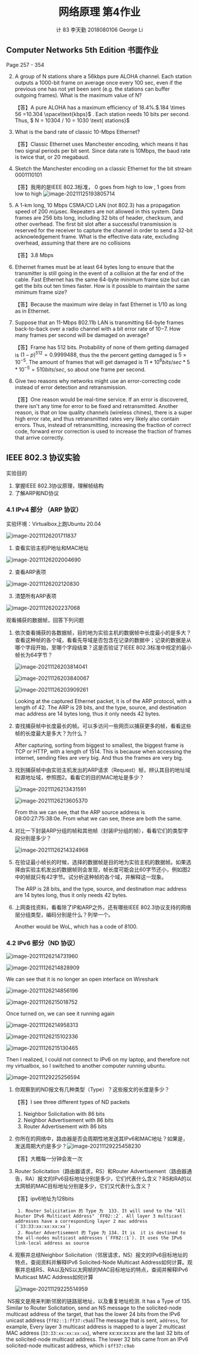 <center>
    <h1>
        网络原理 第4作业        
    </h1>
</center>

<center>
    计 83 李天勤 2018080106 George Li
</center>

## Computer Networks 5th Edition 书面作业

Page 257 - 354

2. A group of N stations share a 56kbps pure ALOHA channel. Each station outputs a 1000-bit frame on average once every 100 sec, even if the previous one has not yet been sent (e.g. the stations can buffer outgoing frames). What is the maximum value of N?

   【答】A pure ALOHA has a maximum efficiency of 18.4%.$.184 \times 56 =10.304 \space\text{kbps}$ . Each station needs 10 bits per second. Thus, $ N = 10304 / 10 = 1030 \text{ stations}$

13. What is the band rate of classic 10-Mbps Ethernet?

    【答】Classic Ethernet uses Manchester encoding, which means it has two signal periods per bit sent. Since data rate is 10Mbps, the baud rate is twice that, or 20 megabaud.

14. Sketch the Manchester encoding on a classic Ethernet for the bit stream 0001110101

    【答】我用的是IEEE 802.3标准， 0  goes from high to low ,   1 goes from low to high ![image-20211125193805714](hw4.assets/image-20211125193805714.png)

15. A 1-km long, 10 Mbps CSMA/CD LAN (not 802.3) has a propagation speed of 200 $m/\mu \text{sec}$. Repeaters are not allowed in this system. Data frames are 256 bits long, including 32 bits of header, checksum, and other overhead. The first bit slot after a successful transmission is reserved for the receiver to capture the channel in order to send a 32-bit acknowledgement frame. What is the effective  data rate, excluding overhead, assuming that there are no collisions

    【答】3.8 Mbps

18. Ethernet frames must be at least 64 bytes long to ensure that the transmitter is still going in the event of a collision at the far end of the cable. Fast Ethernet has the same 64-byte minimum frame size but can get the bits out ten times faster. How is it possible to maintain the same minimum frame size? 

    【答】Because the maximum wire delay in fast Ethernet is 1/10 as long as in Ethernet.

25. Suppose that an 11-Mbps 802.11b LAN is transmitting 64-byte frames back-to-back over a radio channel with a bit error rate of 10−7. How many frames per second will be damaged on average?

    【答】Frame has 512 bits.  Probability of none of them getting damaged is $(1-p)^{512} = 0.9999488$, thus the the percent getting damaged is $5 × 10^{−5}$. The amount of frames that will get damaged is $11*10^6 bits/sec * 5 * 10^{-5} = 510 bits/sec$, so about one frame per second.   

27. Give two reasons why networks might use an error-correcting code instead of error detection and retransmission.

    【答】One reason would be real-time service. If an error is discovered, there isn't any time for error to be fixed and retransmitted. Another reason, is that on low quality channels (wireless chines), there is a super high error rate, and thus retransmitted rates very likely also contain errors. Thus, instead of retransmitting, increasing the fraction of correct code, forward error correction is used to increase the fraction of frames that arrive correctly. 

## IEEE 802.3 协议实验

实验目的

1. 掌握IEEE 802.3协议原理，理解帧结构
2. 了解ARP和ND协议

### 4.1 IPv4 部分 （ARP 协议）

实验环境：Virtualbox上跑Ubuntu 20.04 

![image-20211126201711837](hw4.assets/image-20211126201711837.png)

1. 查看实验主机IP地址和MAC地址

![image-20211126202004690](hw4.assets/image-20211126202004690.png)

2. 查看ARP表项

![image-20211126202120830](hw4.assets/image-20211126202120830.png)

3. 清楚所有ARP表项

![image-20211126202237068](hw4.assets/image-20211126202237068.png)

观看捕获的数据帧，回答下列问题

1. 依次查看捕获的各数据帧，目的地为实验主机的数据帧中长度最小的是多大？查看这种帧的各个域，看看先导域是否包含在记录的数据中；记录的数据是从哪个字段开始，至哪个字段结束？这是否验证了IEEE 802.3标准中规定的最小帧长为64字节？

   ![image-20211126203814041](hw4.assets/image-20211126203814041.png)

   ![image-20211126203840067](hw4.assets/image-20211126203840067.png)

   ![image-20211126203909261](hw4.assets/image-20211126203909261.png)

   Looking at the captured Ethernet packet, it is of the ARP protocol, with a length of 42. The ARP is 28 bits, and the type, source, and destination mac address are 14 bytes long, thus it only needs 42 bytes.

2. 查找捕获帧中长度最长的帧。可以多访问一些网页以捕获更多的帧，看看这些帧的长度最大是多大？为什么？

   After capturing, sorting from biggest to smallest, the biggest frame is TCP or HTTP, with a length of 1514. This is because when accessing the internet, sending files are very big. And thus the frames are very big.

3. 找到捕获帧中由实验主机发出的ARP请求（Request）帧，辨认其目的地址域和源地址域，参照图2。看看它的目的MAC地址是多少？

   ![image-20211126213431591](hw4.assets/image-20211126213431591.png)

   ![image-20211126213605370](hw4.assets/image-20211126213605370.png)

   From this we can see, that the ARP source address is 08:00:27:75:38:0e. From what we can see, these are both the same. 

4. 对比一下封装ARP分组的帧和其他帧（封装IP分组的帧），看看它们的类型字段分别是多少？

   ![image-20211126214324968](hw4.assets/image-20211126214324968.png)

5. 在验证最小帧长的时候，选择的数据帧是目的地为实验主机的数据帧。如果选择由实验主机发出的数据帧则会发现，帧长度可能会比60字节还小，例如图2中的帧就只有42字节。试分析这种帧的各个域，并解释这一现象。

   The ARP is 28 bits, and the type, source, and destination mac address are 14 bytes long, thus it only needs 42 bytes.

6. 上网查找资料，看看除了IP和ARP之外，还有哪些IEEE 802.3协议支持的网络层分组类型，编码分别是什么？列举一个。

   Another would be WoL, which has a code of 8100.

   

### 4.2 IPv6 部分（ND 协议）

![image-20211126214731960](hw4.assets/image-20211126214731960.png)

![image-20211126214828909](hw4.assets/image-20211126214828909.png)

We can see that it is no longer an open interface on Wireshark

![image-20211126214856196](hw4.assets/image-20211126214856196.png)

![image-20211126215018752](hw4.assets/image-20211126215018752.png)

Once turned on, we can see it running again

![image-20211126214958313](hw4.assets/image-20211126214958313.png)

![image-20211126215102336](hw4.assets/image-20211126215102336.png) 

![image-20211126215130465](hw4.assets/image-20211126215130465.png)

Then I realized, I could not connect to IPv6 on my laptop, and therefore not my virtualbox, so I switched to another computer running ubuntu.

![image-20211129225256594](hw4.assets/image-20211129225256594.png)

1. 你观察到的ND报文有几种类型（Type）？这些报文的长度是多少？

   【答】I see three different types of ND packets

   	1. Neighbor Solicitation with 86 bits
   	1. Neighbor Advertisement with 86 bits
   	1. Router Advertisement with 86 bits

2. 你所在的网络中，路由器是否会周期性地发送其IPv6和MAC地址？如果是，发送周期大约是多少？![image-20211129225458230](hw4.assets/image-20211129225458230.png)

   【答】大概每一分钟会发一次

3. Router Solicitation（路由器请求，RS）和Router Advertisement（路由器通告，RA）报文的IPv6目标地址分别是多少，它们代表什么含义？RS和RA的以太网帧的MAC目标地址分别是多少，它们又代表什么含义？

   【答】ipv6地址为128bits

    	1. Router Solicitation 的 Type 为  133. It will send to the "All Router IPv6 Multicast Address" `FF02::2`. All layer 3 multicast addresses have a corresponding layer 2 mac address (`33:33:xx:xx:xx:xx`)
    	2. Router Advertisement 的 Type 为 134. It is  it is destined to the all-nodes multicast addresses (`FF02::1`). It uses the IPv6 link-local address as source

4. 观察并总结Neighbor Solicitation（邻居请求，NS）报文的IPv6目标地址的特点，查阅资料并解释IPv6 Solicited-Node Multicast Address如何计算。观察并总结RS、RA以及NS以太网帧的MAC目标地址的特点，查阅并解释IPv6 Multicast MAC Address如何计算

   ![image-20211129225514959](hw4.assets/image-20211129225514959.png)

​		NS报文是用来判断邻居的链路层地址，以及重复地址检测. It has a Type of 135. Similar to Router Solicitation, send an NS message to the solicited-node multicast address of the target, that has the lower 24 bits from the IPv6 unicast address (`ff02::1:ff37:c9ab`)The message that is sent, `address`, for example,  Every layer 3 multicast address is mapped to a layer 2 multicast MAC address (`33:33:xx:xx:xx:xx`), where xx:xx:xx:xx are the last 32 bits of the solicited-node multicast address. The lower 32 bits came from an IPv6 solicited-node multicast address, which i s`ff37:c9ab`



